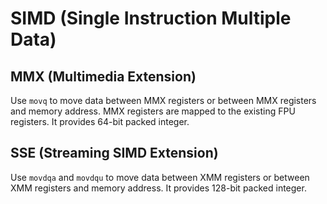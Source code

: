# SIMD (Single Instruction Multiple Data)

## MMX (Multimedia Extension)

Use `movq` to move data between MMX registers or between MMX registers
and memory address. MMX registers are mapped to the existing FPU registers. 
It provides 64-bit packed integer.

## SSE (Streaming SIMD Extension)

Use `movdqa` and `movdqu` to move data between XMM registers or between 
XMM registers and memory address. It provides 128-bit packed integer. 

